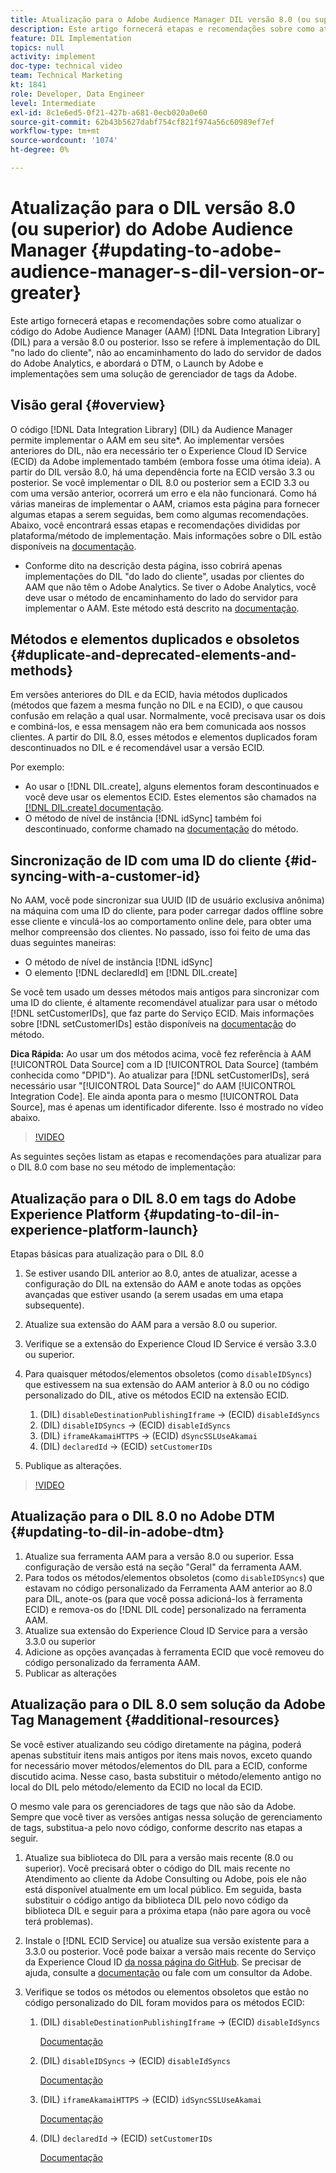 ```yaml
---
title: Atualização para o Adobe Audience Manager DIL versão 8.0 (ou superior)
description: Este artigo fornecerá etapas e recomendações sobre como atualizar o código do Adobe Audience Manager (AAM) Data Integration Library (DIL) para a versão 8.0 ou posterior. Isso se refere à implementação do DIL "no lado do cliente", não ao encaminhamento do lado do servidor de dados do Adobe Analytics, e abordará o DTM, o Launch by Adobe e implementações sem uma solução de gerenciador de tags da Adobe.
feature: DIL Implementation
topics: null
activity: implement
doc-type: technical video
team: Technical Marketing
kt: 1841
role: Developer, Data Engineer
level: Intermediate
exl-id: 8c1e6ed5-0f21-427b-a681-0ecb020a0e60
source-git-commit: 62b43b5627dabf754cf821f974a56c60989ef7ef
workflow-type: tm+mt
source-wordcount: '1074'
ht-degree: 0%

---
```


# Atualização para o DIL versão 8.0 (ou superior) do Adobe Audience Manager {#updating-to-adobe-audience-manager-s-dil-version-or-greater}

Este artigo fornecerá etapas e recomendações sobre como atualizar o código do Adobe Audience Manager (AAM) [!DNL Data Integration Library] (DIL) para a versão 8.0 ou posterior. Isso se refere à implementação do DIL &quot;no lado do cliente&quot;, não ao encaminhamento do lado do servidor de dados do Adobe Analytics, e abordará o DTM, o Launch by Adobe e implementações sem uma solução de gerenciador de tags da Adobe.

## Visão geral {#overview}

O código [!DNL Data Integration Library] (DIL) da Audience Manager permite implementar o AAM em seu site*. Ao implementar versões anteriores do DIL, não era necessário ter o Experience Cloud ID Service (ECID) da Adobe implementado também (embora fosse uma ótima ideia). A partir do DIL versão 8.0, há uma dependência forte na ECID versão 3.3 ou posterior. Se você implementar o DIL 8.0 ou posterior sem a ECID 3.3 ou com uma versão anterior, ocorrerá um erro e ela não funcionará. Como há várias maneiras de implementar o AAM, criamos esta página para fornecer algumas etapas a serem seguidas, bem como algumas recomendações. Abaixo, você encontrará essas etapas e recomendações divididas por plataforma/método de implementação. Mais informações sobre o DIL estão disponíveis na [documentação](https://experienceleague.adobe.com/docs/audience-manager/user-guide/dil-api/dil-overview.html?lang=en).

* Conforme dito na descrição desta página, isso cobrirá apenas implementações do DIL &quot;do lado do cliente&quot;, usadas por clientes do AAM que não têm o Adobe Analytics. Se tiver o Adobe Analytics, você deve usar o método de encaminhamento do lado do servidor para implementar o AAM. Este método está descrito na [documentação](https://experienceleague.adobe.com/docs/analytics/admin/admin-tools/server-side-forwarding/ssf.html).

## Métodos e elementos duplicados e obsoletos {#duplicate-and-deprecated-elements-and-methods}

Em versões anteriores do DIL e da ECID, havia métodos duplicados (métodos que fazem a mesma função no DIL e na ECID), o que causou confusão em relação a qual usar. Normalmente, você precisava usar os dois e combiná-los, e essa mensagem não era bem comunicada aos nossos clientes. A partir do DIL 8.0, esses métodos e elementos duplicados foram descontinuados no DIL e é recomendável usar a versão ECID.

Por exemplo:

* Ao usar o [!DNL DIL.create], alguns elementos foram descontinuados e você deve usar os elementos ECID. Estes elementos são chamados na [[!DNL DIL.create] documentação](https://experienceleague.adobe.com/docs/audience-manager/user-guide/dil-api/class-level-dil-methods/dil-create.html).
* O método de nível de instância [!DNL idSync] também foi descontinuado, conforme chamado na [documentação](https://experienceleague.adobe.com/docs/audience-manager/user-guide/dil-api/dil-instance-methods.html) do método.

## Sincronização de ID com uma ID do cliente {#id-syncing-with-a-customer-id}

No AAM, você pode sincronizar sua UUID (ID de usuário exclusiva anônima) na máquina com uma ID do cliente, para poder carregar dados offline sobre esse cliente e vinculá-los ao comportamento online dele, para obter uma melhor compreensão dos clientes. No passado, isso foi feito de uma das duas seguintes maneiras:

* O método de nível de instância [!DNL idSync]
* O elemento [!DNL declaredId] em [!DNL DIL.create]

Se você tem usado um desses métodos mais antigos para sincronizar com uma ID do cliente, é altamente recomendável atualizar para usar o método [!DNL setCustomerIDs], que faz parte do Serviço ECID. Mais informações sobre [!DNL setCustomerIDs] estão disponíveis na [documentação](https://experienceleague.adobe.com/docs/id-service/using/id-service-api/methods/setcustomerids.html) do método.

**Dica Rápida:** Ao usar um dos métodos acima, você fez referência à AAM [!UICONTROL Data Source] com a ID [!UICONTROL Data Source] (também conhecida como &quot;DPID&quot;). Ao atualizar para [!DNL setCustomerIDs], será necessário usar &quot;[!UICONTROL Data Source]&quot; do AAM [!UICONTROL Integration Code]. Ele ainda aponta para o mesmo [!UICONTROL Data Source], mas é apenas um identificador diferente. Isso é mostrado no vídeo abaixo.

>[!VIDEO](https://video.tv.adobe.com/v/23873/?quality=12)

As seguintes seções listam as etapas e recomendações para atualizar para o DIL 8.0 com base no seu método de implementação:

## Atualização para o DIL 8.0 em tags do Adobe Experience Platform {#updating-to-dil-in-experience-platform-launch}

Etapas básicas para atualização para o DIL 8.0

1. Se estiver usando DIL anterior ao 8.0, antes de atualizar, acesse a configuração do DIL na extensão do AAM e anote todas as opções avançadas que estiver usando (a serem usadas em uma etapa subsequente).
1. Atualize sua extensão do AAM para a versão 8.0 ou superior.
1. Verifique se a extensão do Experience Cloud ID Service é versão 3.3.0 ou superior.
1. Para quaisquer métodos/elementos obsoletos (como `disableIDSyncs`) que estivessem na sua extensão do AAM anterior à 8.0 ou no código personalizado do DIL, ative os métodos ECID na extensão ECID.

   1. (DIL) `disableDestinationPublishingIframe` -> (ECID) `disableIdSyncs`
   1. (DIL) `disableIDSyncs` -> (ECID) `disableIdSyncs`
   1. (DIL) `iframeAkamaiHTTPS` -> (ECID) `dSyncSSLUseAkamai`
   1. (DIL) `declaredId` -> (ECID) `setCustomerIDs`

1. Publique as alterações.

>[!VIDEO](https://video.tv.adobe.com/v/23874/?quality=12)

## Atualização para o DIL 8.0 no Adobe DTM {#updating-to-dil-in-adobe-dtm}

1. Atualize sua ferramenta AAM para a versão 8.0 ou superior. Essa configuração de versão está na seção &quot;Geral&quot; da ferramenta AAM.
1. Para todos os métodos/elementos obsoletos (como `disableIDSyncs`) que estavam no código personalizado da Ferramenta AAM anterior ao 8.0 para DIL, anote-os (para que você possa adicioná-los à ferramenta ECID) e remova-os do [!DNL DIL code] personalizado na ferramenta AAM.
1. Atualize sua extensão do Experience Cloud ID Service para a versão 3.3.0 ou superior
1. Adicione as opções avançadas à ferramenta ECID que você removeu do código personalizado da ferramenta AAM.
1. Publicar as alterações

## Atualização para o DIL 8.0 sem solução da Adobe Tag Management {#additional-resources}

Se você estiver atualizando seu código diretamente na página, poderá apenas substituir itens mais antigos por itens mais novos, exceto quando for necessário mover métodos/elementos do DIL para a ECID, conforme discutido acima. Nesse caso, basta substituir o método/elemento antigo no local do DIL pelo método/elemento da ECID no local da ECID.

O mesmo vale para os gerenciadores de tags que não são da Adobe. Sempre que você tiver as versões antigas nessa solução de gerenciamento de tags, substitua-a pelo novo código, conforme descrito nas etapas a seguir.

1. Atualize sua biblioteca do DIL para a versão mais recente (8.0 ou superior). Você precisará obter o código do DIL mais recente no Atendimento ao cliente da Adobe Consulting ou Adobe, pois ele não está disponível atualmente em um local público. Em seguida, basta substituir o código antigo da biblioteca DIL pelo novo código da biblioteca DIL e seguir para a próxima etapa (não pare agora ou você terá problemas).
1. Instale o [!DNL ECID Service] ou atualize sua versão existente para a 3.3.0 ou posterior. Você pode baixar a versão mais recente do Serviço da Experience Cloud ID [da nossa página do GitHub](https://github.com/Adobe-Marketing-Cloud/id-service/releases). Se precisar de ajuda, consulte a [documentação](https://experienceleague.adobe.com/docs/id-service/using/home.html) ou fale com um consultor da Adobe.

1. Verifique se todos os métodos ou elementos obsoletos que estão no código personalizado do DIL foram movidos para os métodos ECID:

   1. (DIL) `disableDestinationPublishingIframe` -> (ECID) `disableIdSyncs`

      [Documentação](https://experienceleague.adobe.com/docs/id-service/using/id-service-api/configurations/disableidsync.html)

   1. (DIL) `disableIDSyncs` -> (ECID) `disableIdSyncs`

      [Documentação](https://experienceleague.adobe.com/docs/id-service/using/id-service-api/configurations/disableidsync.html)

   1. (DIL) `iframeAkamaiHTTPS` -> (ECID) `idSyncSSLUseAkamai`

      [Documentação](https://experienceleague.adobe.com/docs/audience-manager/user-guide/dil-api/class-level-dil-methods/dil-create.html)

   1. (DIL) `declaredId` -> (ECID) `setCustomerIDs`

      [Documentação](https://experienceleague.adobe.com/docs/id-service/using/id-service-api/methods/setcustomerids.html)
